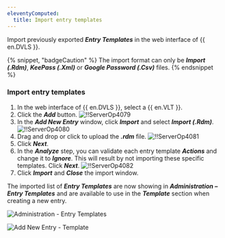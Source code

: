 ```yaml
---
eleventyComputed:
  title: Import entry templates
---
```

Import previously exported ***Entry Templates*** in the web interface of {{ en.DVLS }}.

{% snippet, "badgeCaution" %}
The import format can only be ***Import (.Rdm)***, ***KeePass (.Xml)*** or ***Google Password (.Csv)*** files.
{% endsnippet %}

### Import entry templates

1. In the web interface of {{ en.DVLS }}, select a {{ en.VLT }}.
1. Click the ***Add*** button.
![!!ServerOp4079](https://cdnweb.devolutions.net/docs/docs_en_server_ServerOp4079.png)
1. In the ***Add New Entry*** window, click ***Import*** and select ***Import (.Rdm)***.
![!!ServerOp4080](https://cdnweb.devolutions.net/docs/docs_en_server_ServerOp4080.png)
1. Drag and drop or click to upload the ***.rdm*** file.
![!!ServerOp4081](https://cdnweb.devolutions.net/docs/docs_en_server_ServerOp4081.png)
1. Click ***Next***.
1. In the ***Analyze*** step, you can validate each entry template ***Actions*** and change it to ***Ignore***. This will result by not importing these specific templates. Click ***Next***.
![!!ServerOp4082](https://cdnweb.devolutions.net/docs/docs_en_server_ServerOp4082.png)
1. Click ***Import*** and ***Close*** the import window.

The imported list of ***Entry Templates*** are now showing in ***Administration – Entry Templates*** and are available to use in the ***Template*** section when creating a new entry.

![Administration - Entry Templates](https://cdnweb.devolutions.net/docs/docs_en_server_ServerOp4083.png)

![Add New Entry - Template](https://cdnweb.devolutions.net/docs/docs_en_server_ServerOp4084.png)
